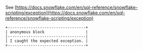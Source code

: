 See [https://docs.snowflake.com/en/sql-reference/snowflake-scripting/exception](https://docs.snowflake.com/en/sql-reference/snowflake-scripting/exception)
```
+----------------------------------+
| anonymous block                  |
|----------------------------------|
| I caught the expected exception. |
+----------------------------------+
```
